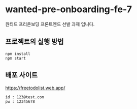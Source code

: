 # wanted-pre-onboarding-fe-7

원티드 프리온보딩 프론트엔드 선발 과제 입니다.

## 프로젝트의 실행 방법
```
npm install
npm start
```

## 배포 사이트
https://freetodolist.web.app/
```
id : 123@test.com
pw : 12345678
```
